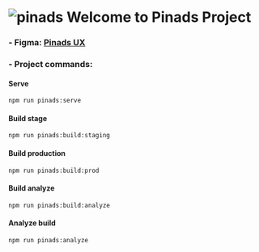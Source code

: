 # ![pinads](./src/favicon.ico) Welcome to Pinads Project

### - Figma: [Pinads UX](https://www.figma.com/file/UUGRwfaFA38pmSHXa7FDb0/Pin-Ads-project?node-id=2301%3A20944&mode=dev)

### - Project commands:

#### Serve

```
npm run pinads:serve
```

#### Build stage

```
npm run pinads:build:staging
```

#### Build production

```
npm run pinads:build:prod
```

#### Build analyze

```
npm run pinads:build:analyze
```

#### Analyze build

```
npm run pinads:analyze
```

<!-- ### - Implemented features:

- Auth
- Auth password flow
- Ads listing
- Ad details
- Create Ad
- Settings - User account
- Settings - Change language
- Settings - Accounts
- Settings - Connect facebook
- Settings - Connect Instagram
- FreshChat
- Wallet - Home
- Wallet - Payment -->
